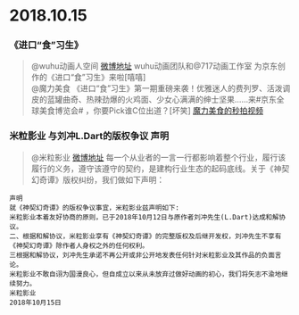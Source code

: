 # 2018.10.15 


###  《进口“食”习生》

>@wuhu动画人空间  [微博地址](https://weibo.com/5836279440/GDZOaAKCa)
>wuhu动画团队和@717动画工作室 为京东创作的《进口“食”习生》来啦[嘻嘻]  
>@魔力美食
《进口“食”习生》第一期重磅来袭！优雅迷人的费列罗、活泼调皮的蓝罐曲奇、热辣劲爆的火鸡面、少女心满满的绅士坚果……来#京东全球美食博览会# ，你要Pick谁C位出道？[坏笑]  [魔力美食的秒拍视频](https://weibo.com/tv/v/jFdzlVbFC?fid=1034:4293578852383222) ​​​​ 


### 米粒影业 与刘冲L.Dart的版权争议 声明
> @米粒影业  [微博地址](https://weibo.com/2811419124/GE2TWh9wb)
>每一个从业者的一言一行都影响着整个行业，履行该履行的义务，遵守该遵守的契约，是建构行业生态的起码底线。关于《神契幻奇谭》版权纠纷，我们做如下声明： ​​​​ 
```
声明
就《神契幻奇谭》的版权争议事宜，米粒影业兹声明如下:
米粒影业本着友好协商的原则，已于2018年10月12日与原作者刘冲先生(L.Dart)达成和解协议。
二、根据和解协议，米粒影业享有《神契幻奇谭》的完整版权及后继开发权，刘冲先生不享有《神契幻奇谭》除作者人身权之外的任何权利。
三根据和解协议，刘冲先生承诺不再公开或非公开地发表任何针对米粒影业及其作品的负面言论。
米粒影业不敢自诩为国漫良心，但自成立以来从未放弃过做好动画的初心，我们将矢志不渝地继续努力。
米粒影业
2018年10月15日
```

